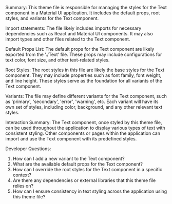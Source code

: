 Summary:
This theme file is responsible for managing the styles for the Text component in a Material UI application. It includes the default props, root styles, and variants for the Text component.

Import statements:
The file likely includes imports for necessary dependencies such as React and Material UI components. It may also import types and other files related to the Text component.

Default Props List:
The default props for the Text component are likely exported from the './Text' file. These props may include configurations for text color, font size, and other text-related styles.

Root Styles:
The root styles in this file are likely the base styles for the Text component. They may include properties such as font family, font weight, and line height. These styles serve as the foundation for all variants of the Text component.

Variants:
The file may define different variants for the Text component, such as 'primary', 'secondary', 'error', 'warning', etc. Each variant will have its own set of styles, including color, background, and any other relevant text styles.

Interaction Summary:
The Text component, once styled by this theme file, can be used throughout the application to display various types of text with consistent styling. Other components or pages within the application can import and use the Text component with its predefined styles.

Developer Questions:
1. How can I add a new variant to the Text component?
2. What are the available default props for the Text component?
3. How can I override the root styles for the Text component in a specific context?
4. Are there any dependencies or external libraries that this theme file relies on?
5. How can I ensure consistency in text styling across the application using this theme file?